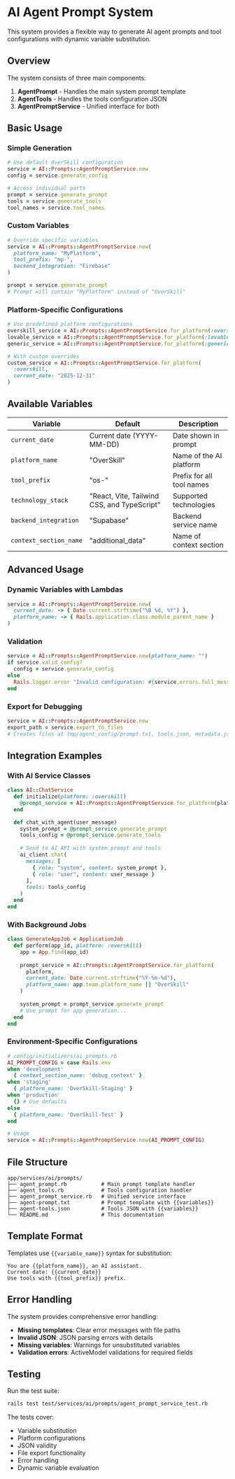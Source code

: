 # AI Agent Prompt System

This system provides a flexible way to generate AI agent prompts and tool configurations with dynamic variable substitution.

## Overview

The system consists of three main components:

1. **AgentPrompt** - Handles the main system prompt template
2. **AgentTools** - Handles the tools configuration JSON
3. **AgentPromptService** - Unified interface for both

## Basic Usage

### Simple Generation

```ruby
# Use default OverSkill configuration
service = AI::Prompts::AgentPromptService.new
config = service.generate_config

# Access individual parts
prompt = service.generate_prompt
tools = service.generate_tools
tool_names = service.tool_names
```

### Custom Variables

```ruby
# Override specific variables
service = AI::Prompts::AgentPromptService.new(
  platform_name: "MyPlatform",
  tool_prefix: "mp-",
  backend_integration: "Firebase"
)

prompt = service.generate_prompt
# Prompt will contain "MyPlatform" instead of "OverSkill"
```

### Platform-Specific Configurations

```ruby
# Use predefined platform configurations
overskill_service = AI::Prompts::AgentPromptService.for_platform(:overskill)
lovable_service = AI::Prompts::AgentPromptService.for_platform(:lovable)
generic_service = AI::Prompts::AgentPromptService.for_platform(:generic)

# With custom overrides
custom_service = AI::Prompts::AgentPromptService.for_platform(
  :overskill, 
  current_date: "2025-12-31"
)
```

## Available Variables

| Variable | Default | Description |
|----------|---------|-------------|
| `current_date` | Current date (YYYY-MM-DD) | Date shown in prompt |
| `platform_name` | "OverSkill" | Name of the AI platform |
| `tool_prefix` | "os-" | Prefix for all tool names |
| `technology_stack` | "React, Vite, Tailwind CSS, and TypeScript" | Supported technologies |
| `backend_integration` | "Supabase" | Backend service name |
| `context_section_name` | "additional_data" | Name of context section |

## Advanced Usage

### Dynamic Variables with Lambdas

```ruby
service = AI::Prompts::AgentPromptService.new(
  current_date: -> { Date.current.strftime("%B %d, %Y") },
  platform_name: -> { Rails.application.class.module_parent_name }
)
```

### Validation

```ruby
service = AI::Prompts::AgentPromptService.new(platform_name: "")
if service.valid_config?
  config = service.generate_config
else
  Rails.logger.error "Invalid configuration: #{service.errors.full_messages}"
end
```

### Export for Debugging

```ruby
service = AI::Prompts::AgentPromptService.new
export_path = service.export_to_files
# Creates files at tmp/agent_config/prompt.txt, tools.json, metadata.json
```

## Integration Examples

### With AI Service Classes

```ruby
class AI::ChatService
  def initialize(platform: :overskill)
    @prompt_service = AI::Prompts::AgentPromptService.for_platform(platform)
  end

  def chat_with_agent(user_message)
    system_prompt = @prompt_service.generate_prompt
    tools_config = @prompt_service.generate_tools
    
    # Send to AI API with system prompt and tools
    ai_client.chat(
      messages: [
        { role: "system", content: system_prompt },
        { role: "user", content: user_message }
      ],
      tools: tools_config
    )
  end
end
```

### With Background Jobs

```ruby
class GenerateAppJob < ApplicationJob
  def perform(app_id, platform: :overskill)
    app = App.find(app_id)
    
    prompt_service = AI::Prompts::AgentPromptService.for_platform(
      platform,
      current_date: Date.current.strftime("%Y-%m-%d"),
      platform_name: app.team.platform_name || "OverSkill"
    )
    
    system_prompt = prompt_service.generate_prompt
    # Use prompt for app generation...
  end
end
```

### Environment-Specific Configurations

```ruby
# config/initializers/ai_prompts.rb
AI_PROMPT_CONFIG = case Rails.env
when 'development'
  { context_section_name: 'debug_context' }
when 'staging'
  { platform_name: 'OverSkill-Staging' }
when 'production'
  {} # Use defaults
else
  { platform_name: 'OverSkill-Test' }
end

# Usage
service = AI::Prompts::AgentPromptService.new(AI_PROMPT_CONFIG)
```

## File Structure

```
app/services/ai/prompts/
├── agent_prompt.rb           # Main prompt template handler
├── agent_tools.rb            # Tools configuration handler  
├── agent_prompt_service.rb   # Unified service interface
├── agent-prompt.txt          # Prompt template with {{variables}}
├── agent-tools.json          # Tools JSON with {{variables}}
└── README.md                 # This documentation
```

## Template Format

Templates use `{{variable_name}}` syntax for substitution:

```text
You are {{platform_name}}, an AI assistant.
Current date: {{current_date}}
Use tools with {{tool_prefix}} prefix.
```

## Error Handling

The system provides comprehensive error handling:

- **Missing templates**: Clear error messages with file paths
- **Invalid JSON**: JSON parsing errors with details
- **Missing variables**: Warnings for unsubstituted variables
- **Validation errors**: ActiveModel validations for required fields

## Testing

Run the test suite:

```bash
rails test test/services/ai/prompts/agent_prompt_service_test.rb
```

The tests cover:
- Variable substitution
- Platform configurations  
- JSON validity
- File export functionality
- Error handling
- Dynamic variable evaluation
